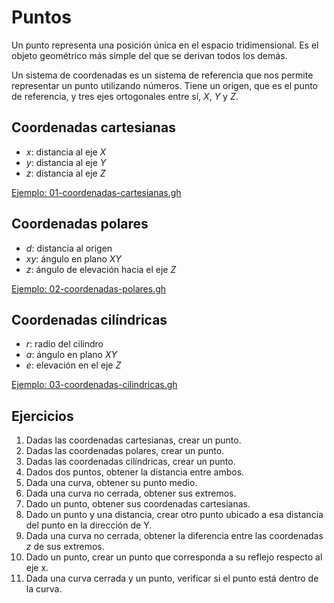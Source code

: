 # Puntos

Un punto representa una posición única en el espacio tridimensional.
Es el objeto geométrico más simple del que se derivan todos los demás.

Un sistema de coordenadas es un sistema de referencia que nos permite
representar un punto utilizando números. Tiene un origen, que es el punto
de referencia, y tres ejes ortogonales entre sí, _X_, _Y_ y _Z_.

## Coordenadas cartesianas

- _x_: distancia al eje _X_
- _y_: distancia al eje _Y_
- _z_: distancia al eje _Z_

[Ejemplo: 01-coordenadas-cartesianas.gh](./01-coordenadas-cartesianas.gh)

## Coordenadas polares

- _d_: distancia al origen
- _xy_: ángulo en plano _XY_
- _z_: ángulo de elevación hacia el eje _Z_

[Ejemplo: 02-coordenadas-polares.gh](./02-coordenadas-polares.gh)

## Coordenadas cilíndricas

- _r_: radio del cilindro
- _a_: ángulo en plano _XY_
- _e_: elevación en el eje _Z_

[Ejemplo: 03-coordenadas-cilindricas.gh](./03-coordenadas-cilindricas.gh)

## Ejercicios

1. Dadas las coordenadas cartesianas, crear un punto.
2. Dadas las coordenadas polares, crear un punto.
3. Dadas las coordenadas cilíndricas, crear un punto.
4. Dados dos puntos, obtener la distancia entre ambos.
5. Dada una curva, obtener su punto medio.
6. Dada una curva no cerrada, obtener sus extremos.
7. Dado un punto, obtener sus coordenadas cartesianas.
8. Dado un punto y una distancia,
   crear otro punto ubicado a esa distancia del punto en la dirección de Y.
9. Dada una curva no cerrada,
   obtener la diferencia entre las coordenadas _z_ de sus extremos.
10. Dado un punto,
    crear un punto que corresponda a su reflejo respecto al eje x.
11. Dada una curva cerrada y un punto,
    verificar si el punto está dentro de la curva.
